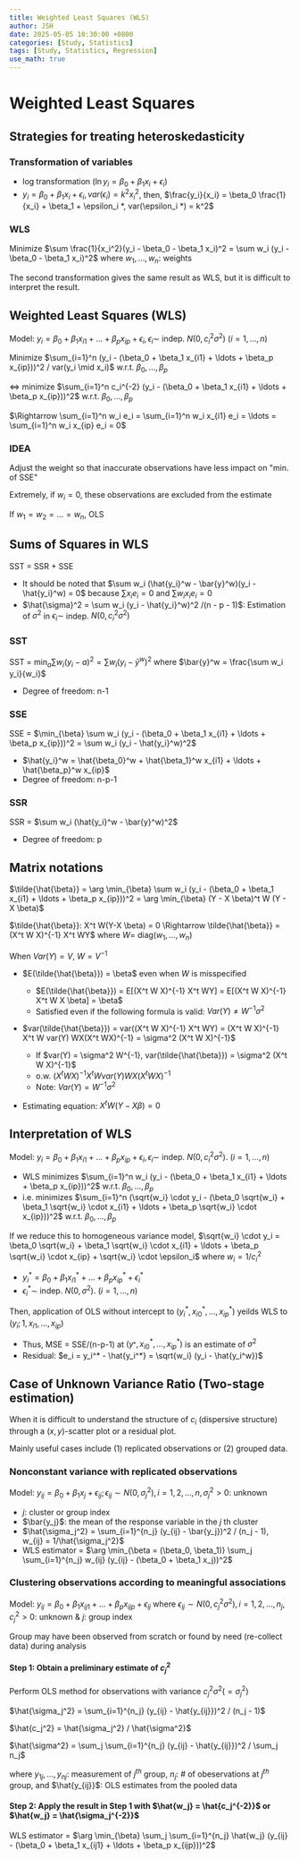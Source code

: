 ```yaml
---
title: Weighted Least Squares (WLS)
author: JSH
date: 2025-05-05 10:30:00 +0800
categories: [Study, Statistics]
tags: [Study, Statistics, Regression]
use_math: true
---
```


# Weighted Least Squares
<!-- 회귀 진단에서 문제가 있을 때 중요한 공변량이 빠졌는지 먼저 확인해보고, 혹시 등분산성이 깨졌을 때 WLS 방법도 취해볼 수 있다 -->

<!-- 예시와 같은 이분산성이 있는 경우
var(y|x) = f(x). p-value for x & other variables correlated with x는 신뢰할 수 없다

RCT같은 경우 변수들의 독립성을 만족하기 위해 사용한다. 그럼 다른 변수들과의 연관성이 사라진다.

-->

## Strategies for treating heteroskedasticity
### Transformation of variables
* log transformation ($\ln y_i = \beta_0 + \beta_1 x_i + \epsilon_i$)
* $y_i = \beta_0 + \beta_1 x_i + \epsilon_i, var(\epsilon_i) = k^2 x_i^2$, then, $\frac{y_i}{x_i} = \beta_0 \frac{1}{x_i} + \beta_1 + \epsilon_i *, var(\epsilon_i *) = k^2$

### WLS
Minimize $\sum \frac{1}{x_i^2}(y_i - \beta_0 - \beta_1 x_i)^2 = \sum w_i (y_i - \beta_0 - \beta_1 x_i)^2$ where $w_1, \ldots, w_n$: weights

The second transformation gives the same result as WLS, but it is difficult to interpret the result.

## Weighted Least Squares (WLS)
Model: $y_i = \beta_0 + \beta_1 x_{i1} + \ldots + \beta_p x_{ip} + \epsilon_i, \epsilon_i \sim$ indep. $N(0, c_i^2 \sigma^2)$ $(i = 1, \ldots, n)$

<!-- WLS를 쓰려면 c_i를 알아야 한다. 중회귀분석을 해서 어떤 설명변수와 관련이 있는지 파악함. 사전정보 필요. -->

Minimize $\sum_{i=1}^n (y_i - (\beta_0 + \beta_1 x_{i1} + \ldots + \beta_p x_{ip}))^2 / var(y_i \mid x_i)$ w.r.t. $\beta_0, \ldots, \beta_p$

$\Leftrightarrow$ minimize $\sum_{i=1}^n c_i^{-2} (y_i - (\beta_0 + \beta_1 x_{i1} + \ldots + \beta_p x_{ip}))^2$ w.r.t. $\beta_0, \ldots, \beta_p$

$\Rightarrow \sum_{i=1}^n w_i e_i = \sum_{i=1}^n w_i x_{i1} e_i = \ldots = \sum_{i=1}^n w_i x_{ip} e_i = 0$

<!-- w_i는 c_i^-2이므로 c_i가 클수록 w_i는 작아진다. 오차항의 분산이 크다는 것은 신뢰도가 떨어진다는 의미. 
따라서 신뢰도가 떨어지는 데이터는 가중치를 적게 주는게 좋다. 분산이 큰 데이터는 beta 추정에 영향을 작게 미치도록 하는 방법 -->

### IDEA
Adjust the weight so that inaccurate observations have less impact on "min. of SSE"

Extremely, if $w_i = 0$, these observations are excluded from the estimate

If $w_1 = w_2 = \ldots = w_n$, OLS

## Sums of Squares in WLS
SST = SSR + SSE

* It should be noted that $\sum w_i (\hat{y_i}^w - \bar{y}^w)(y_i - \hat{y_i}^w) = 0$ because $\sum x_i e_i = 0$ and $\sum w_i x_i e_i = 0$
* $\hat{\sigma}^2 = \sum w_i (y_i - \hat{y_i}^w)^2 /(n - p - 1)$: Estimation of $\sigma^2$ in $\epsilon_i \sim$ indep. $N(0, c_i^2 \sigma^2)$ 

### SST
SST = $\min_a \sum w_i (y_i - a)^2= \sum w_i (y_i - \bar{y}^w)^2$ where $\bar{y}^w = \frac{\sum w_i y_i}{w_i}$
<!-- 가중평균 계산 -->
* Degree of freedom: n-1 <!-- SST에서 $\sum w_i (y_i - \bar{y}^w)^2 = 0$이어서 하나 뺌 -->

### SSE
SSE = $\min_{\beta} \sum w_i (y_i - (\beta_0 + \beta_1 x_{i1} + \ldots + \beta_p x_{ip}))^2 = \sum w_i (y_i - \hat{y_i}^w)^2$

* $\hat{y_i}^w = \hat{\beta_0}^w + \hat{\beta_1}^w x_{i1} + \ldots + \hat{\beta_p}^w x_{ip}$
* Degree of freedom: n-p-1

### SSR
SSR = $\sum w_i (\hat{y_i}^w - \bar{y}^w)^2$

* Degree of freedom: p

<!-- w_i=1이면 원래 SST, SSE, SSR의 공식이 된다 -->

## Matrix notations
$\tilde{\hat{\beta}} = \arg \min_{\beta} \sum w_i (y_i - (\beta_0 + \beta_1 x_{i1} + \ldots + \beta_p x_{ip}))^2 = \arg \min_{\beta} (Y - X \beta)^t W (Y - X \beta)$

$\tilde{\hat{\beta}}: X^t W(Y-X \beta) = 0 \Rightarrow \tilde{\hat{\beta}} = (X^t W X)^{-1} X^t WY$ where $W =$ diag($w_1, \ldots, w_n$)
<!-- 위의 식을 beta에 대해 미분해서 구함. 따로 과정을 적지는 않겠다. 필요 시 해볼 것 -->

When $Var(Y) = V$, $W = V^{-1}$

* $E(\tilde{\hat{\beta}}) = \beta$ even when $W$ is misspecified
  * $E(\tilde{\hat{\beta}}) = E[(X^t W X)^{-1} X^t WY] = E[(X^t W X)^{-1} X^t W X \beta] = \beta$
  * Satisfied even if the following formula is valid: $Var(Y) \neq W^{-1} \sigma^2$

* $var(\tilde{\hat{\beta}}) = var((X^t W X)^{-1} X^t WY) = (X^t W X)^{-1} X^t W var(Y) WX(X^t WX)^{-1} = \sigma^2 (X^t W X)^{-1}$
  * If $var(Y) = \sigma^2 W^{-1}, var(\tilde{\hat{\beta}}) = \sigma^2 (X^t W X)^{-1}$
  * o.w. $(X^t W X)^{-1} X^t W var(Y) WX(X^t WX)^{-1}$
  * Note: $Var(Y) = W^{-1} \sigma^2$

* Estimating equation: $X^t W(Y- X \beta) = 0$

## Interpretation of WLS
Model: $y_i = \beta_0 + \beta_1 x_{i1} + \ldots + \beta_p x_{ip} + \epsilon_i, \epsilon_i \sim$ indep. $N(0, c_i^2 \sigma^2)$. $(i = 1, \ldots, n)$

* WLS minimizes $\sum_{i=1}^n w_i (y_i - (\beta_0 + \beta_1 x_{i1} + \ldots + \beta_p x_{ip}))^2$ w.r.t. $\beta_0, \ldots, \beta_p$
* i.e. minimizes $\sum_{i=1}^n (\sqrt{w_i} \cdot y_i - (\beta_0 \sqrt{w_i} + \beta_1 \sqrt{w_i} \cdot x_{i1} + \ldots + \beta_p \sqrt{w_i} \cdot x_{ip}))^2$  w.r.t. $\beta_0, \ldots, \beta_p$

If we reduce this to homogeneous variance model,
$\sqrt{w_i} \cdot y_i = \beta_0 \sqrt{w_i} + \beta_1 \sqrt{w_i} \cdot x_{i1} + \ldots + \beta_p \sqrt{w_i} \cdot x_{ip} + \sqrt{w_i} \cdot \epsilon_i$ where $w_i = 1/c_i^2$

* $y_i^* = \beta_0 + \beta_1 x_{i1}^* + \ldots + \beta_p x_{ip}^* + \epsilon_i^*$
* $\epsilon_i^* \sim$ indep. $N(0, \sigma^2)$. $(i = 1, \ldots, n)$

Then, application of OLS without intercept to $(y_i^*, x_{i0}^*, \ldots, x_{ip}^*)$ yeilds WLS to $(y_i; 1, x_{i1}, \ldots, x_{ip})$
* Thus, MSE = SSE/(n-p-1) at $(y_^*, x_{i0}^*, \ldots, x_{ip}^*)$ is an estimate of $\sigma^2$
* Residual: $e_i = y_i^* - \hat{y_i^*} = \sqrt{w_i} (y_i - \hat{y_i^w})$

<!-- 예시의 경우 var(Y_i)와 x_i^2가 비례관계에 있으므로 w_i = 1/x_i^2로 설정 -->

## Case of Unknown Variance Ratio (Two-stage estimation)
When it is difficult to understand the structure of $c_i$ (dispersive structure) through a $(x, y)$-scatter plot or a residual plot.

Mainly useful cases include (1) replicated observations or (2) grouped data.

<!-- figure 7.2: 명목형 변수의 경우. 동일한 샘플을 반복측정. 각 그룹별 표준분산을 구해서 각각 c_i 대신 사용 -->

###  Nonconstant variance with replicated observations
Model: $y_{ij} = \beta_0 + \beta_1 x_j + \epsilon_{ij}; \epsilon_{ij} \sim N(0, \sigma_j^2), i = 1, 2, \ldots, n, \sigma_j^2 > 0$: unknown
* $j$: cluster or group index
* $\bar{y_j}$: the mean of the response variable in the $j$ th cluster
* $\hat{\sigma_j^2} = \sum_{i=1}^{n_j} (y_{ij} - \bar{y_j})^2 / (n_j - 1), w_{ij} = 1/\hat{\sigma_j^2}$
* WLS estimator = $\arg \min_{\beta = (\beta_0, \beta_1)} \sum_j \sum_{i=1}^{n_j} w_{ij} (y_{ij} - (\beta_0 + \beta_1 x_j))^2$

### Clustering observations according to meaningful associations
Model: $y_{ij} = \beta_0 + \beta_1 x_{ij1} + \ldots + \beta_p x_{ijp} + \epsilon_{ij}$ where $\epsilon_{ij} \sim N(0, c_j^2 \sigma^2), i = 1, 2, \ldots, n_j, c_j^2 > 0$: unknown & $j$: group index

Group may have been observed from scratch or found by need (re-collect data) during analysis

#### Step 1: Obtain a preliminary estimate of $c_j^2$
Perform OLS method for observations with variance $c_j^2 \sigma^2 (= \sigma_j^2)$

$\hat{\sigma_j^2} = \sum_{i=1}^{n_j} (y_{ij} - \hat{y_{ij}})^2 / (n_j - 1)$

$\hat{c_j^2} = \hat{\sigma_j^2} / \hat{\sigma^2}$

$\hat{\sigma^2} = \sum_j \sum_{i=1}^{n_j} (y_{ij} - \hat{y_{ij}})^2 / \sum_j n_j$

where $y_{1j}, \ldots, y_{nj}$: measurement of $j^{th}$ group, $n_j$: # of obeservations at $j^{th}$ group, and $\hat{y_{ij}}$: OLS estimates from the pooled data

#### Step 2: Apply the result in Step 1 with $\hat{w_j} = \hat{c_j^{-2}}$ or $\hat{w_j} = \hat{\sigma_j^{-2}}$
WLS estimator = $\arg \min_{\beta} \sum_j \sum_{i=1}^{n_j} \hat{w_j} (y_{ij} - (\beta_0 + \beta_1 x_{ij1} + \ldots + \beta_p x_{ijp}))^2$
















